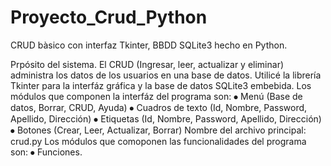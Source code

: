 # Proyecto_Crud_Python
CRUD bàsico con interfaz Tkinter, BBDD SQLite3 hecho en Python.

Prpósito del sistema.
El CRUD  (Ingresar, leer, actualizar y eliminar) administra los datos de los usuarios en una base de datos.
Utilicé la librería Tkinter para la interfáz gráfica y la base de datos SQLite3 embebida.
Los módulos que componen la interfáz del programa son:
⦁	Menú (Base de datos, Borrar, CRUD, Ayuda)
⦁	Cuadros de texto (Id, Nombre, Password, Apellido, Dirección)
⦁	Etiquetas (Id, Nombre, Password, Apellido, Dirección)
⦁	Botones (Crear, Leer, Actualizar, Borrar)
		Nombre del archivo principal: crud.py 
Los módulos que comoponen las funcionalidades del programa son:
⦁		Funciones.
